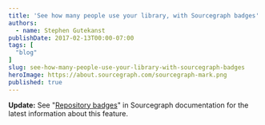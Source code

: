 ```yaml
---
title: 'See how many people use your library, with Sourcegraph badges'
authors:
  - name: Stephen Gutekanst
publishDate: 2017-02-13T00:00-07:00
tags: [
  "blog"
]
slug: see-how-many-people-use-your-library-with-sourcegraph-badges
heroImage: https://about.sourcegraph.com/sourcegraph-mark.png
published: true
---
```


**Update:** See "[Repository badges](https://docs.sourcegraph.com/getting-started/personalization/badges)" in Sourcegraph documentation for the latest information about this feature.
